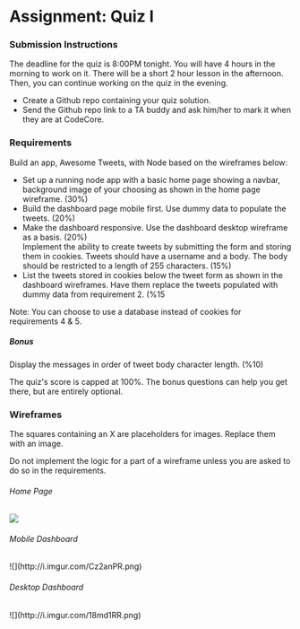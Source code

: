 # Assignment: Quiz I

<h3>Submission Instructions</h3>

<p>The deadline for the quiz is 8:00PM tonight. You will have 4 hours in the morning to work on it. There will be a short 2 hour lesson in the afternoon. Then, you can continue working on the quiz in the evening.</p>
<ul>
<li>Create a Github repo containing your quiz solution.</li>
<li>Send the Github repo link to a TA buddy and ask him/her to mark it when they are at CodeCore.</li>
</ul>

<h3>Requirements</h3>
<p>Build an app, Awesome Tweets, with Node based on the wireframes below:</p>

<ul>
<li>Set up a running node app with a basic home page showing a navbar, background image of your choosing as shown in the home page wireframe. (30%)</li>
<li>Build the dashboard page mobile first. Use dummy data to populate the tweets. (20%)</li>
<li>Make the dashboard responsive. Use the dashboard desktop wireframe as a basis. (20%)</li
<li>Implement the ability to create tweets by submitting the form and storing them in cookies. Tweets should have a username and a body. The body should be restricted to a length of 255 characters. (15%)</li>
<li>List the tweets stored in cookies below the tweet form as shown in the dashboard wireframes. Have them replace the tweets populated with dummy data from requirement 2. (%15</li>
</ul>
<p>Note: You can choose to use a database instead of cookies for requirements 4 & 5.</p>

<h5>Bonus</h5>
<p>Display the messages in order of tweet body character length. (%10)</p>

<p>The quiz's score is capped at 100%. The bonus questions can help you get there, but are entirely optional.</p>

<h3>Wireframes</h3>
<p>The squares containing an X are placeholders for images. Replace them with an image.</p>
<p>Do not implement the logic for a part of a wireframe unless you are asked to do so in the requirements.</p>

<h6>Home Page</h6>
<img src = "http://i.imgur.com/Q8oFa0f.png"/>
<h6>Mobile Dashboard</h6>
![](http://i.imgur.com/Cz2anPR.png)
<h6>Desktop Dashboard</h6>
![](http://i.imgur.com/18md1RR.png)
